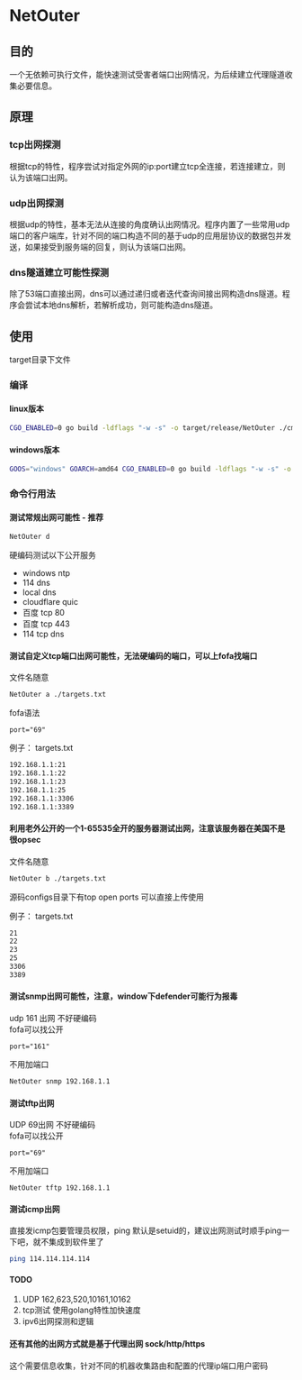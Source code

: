# NetOuter

## 目的

一个无依赖可执行文件，能快速测试受害者端口出网情况，为后续建立代理隧道收集必要信息。

## 原理

### tcp出网探测

根据tcp的特性，程序尝试对指定外网的ip:port建立tcp全连接，若连接建立，则认为该端口出网。  

### udp出网探测

根据udp的特性，基本无法从连接的角度确认出网情况。程序内置了一些常用udp端口的客户端库，针对不同的端口构造不同的基于udp的应用层协议的数据包并发送，如果接受到服务端的回复，则认为该端口出网。

### dns隧道建立可能性探测

除了53端口直接出网，dns可以通过递归或者迭代查询间接出网构造dns隧道。程序会尝试本地dns解析，若解析成功，则可能构造dns隧道。

## 使用

target目录下文件

### 编译

#### linux版本

```bash
CGO_ENABLED=0 go build -ldflags "-w -s" -o target/release/NetOuter ./cmd/netouter/main.go
```

#### windows版本

```bash
GOOS="windows" GOARCH=amd64 CGO_ENABLED=0 go build -ldflags "-w -s" -o target/release/NetOuter.exe ./cmd/netouter/main.go
```

### 命令行用法

#### 测试常规出网可能性 - 推荐

```bash
NetOuter d
```

硬编码测试以下公开服务

- windows ntp  
- 114 dns
- local dns
- cloudflare quic
- 百度 tcp 80
- 百度 tcp 443
- 114 tcp dns



#### 测试自定义tcp端口出网可能性，无法硬编码的端口，可以上fofa找端口

文件名随意
```bash
NetOuter a ./targets.txt
```

fofa语法

```
port="69"
```

例子：
targets.txt  

```texinfo
192.168.1.1:21
192.168.1.1:22
192.168.1.1:23
192.168.1.1:25
192.168.1.1:3306
192.168.1.1:3389
```

#### 利用老外公开的一个1-65535全开的服务器测试出网，注意该服务器在美国不是很opsec

文件名随意

```bash
NetOuter b ./targets.txt
```

源码configs目录下有top open ports 可以直接上传使用

例子：
targets.txt  

```texinfo
21
22
23
25
3306
3389
```

#### 测试snmp出网可能性，注意，window下defender可能行为报毒

udp 161 出网 不好硬编码  
fofa可以找公开

```
port="161"
```

不用加端口
```bash
NetOuter snmp 192.168.1.1
```

#### 测试tftp出网

UDP 69出网 不好硬编码  
fofa可以找公开

```
port="69"
```

不用加端口
```
NetOuter tftp 192.168.1.1
```

#### 测试icmp出网

直接发icmp包要管理员权限，ping 默认是setuid的，建议出网测试时顺手ping一下吧，就不集成到软件里了

```bash
ping 114.114.114.114
```

#### TODO

1. UDP 162,623,520,10161,10162
2. tcp测试 使用golang特性加快速度
3. ipv6出网探测和逻辑


#### 还有其他的出网方式就是基于代理出网 sock/http/https

这个需要信息收集，针对不同的机器收集路由和配置的代理ip端口用户密码




